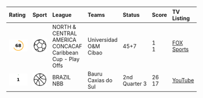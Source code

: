 | Rating                                                                                                                                 | Sport                                                                                                                | League                                                        | Teams                    | Status        | Score    | TV Listing                                                        |
|:---------------------------------------------------------------------------------------------------------------------------------------|:---------------------------------------------------------------------------------------------------------------------|:--------------------------------------------------------------|:-------------------------|:--------------|:---------|:------------------------------------------------------------------|
| <img src="https://raw.githubusercontent.com/BlakeDuncan25/Donut-SVG-Ratings/bac4e4a278175106499642192132b1786a9aec38/68.svg" alt="68"> | <img src="https://raw.githubusercontent.com/BlakeDuncan25/Donut-SVG-Ratings/master/soccer.png" alt="Soccer">         | NORTH & CENTRAL AMERICA<br>CONCACAF Caribbean Cup - Play Offs | Universidad O&M<br>Cibao | 45+7          | 1<br>1   | <a href="https://www.foxsports.com/live">FOX Sports</a>           |
| <img src="https://raw.githubusercontent.com/BlakeDuncan25/Donut-SVG-Ratings/bac4e4a278175106499642192132b1786a9aec38/1.svg" alt="1">   | <img src="https://raw.githubusercontent.com/BlakeDuncan25/Donut-SVG-Ratings/master/basketball.png" alt="Basketball"> | BRAZIL<br>NBB                                                 | Bauru<br>Caxias do Sul   | 2nd Quarter 3 | 26<br>17 | <a href="https://www.youtube.com/@NBBoficial/streams">YouTube</a> |